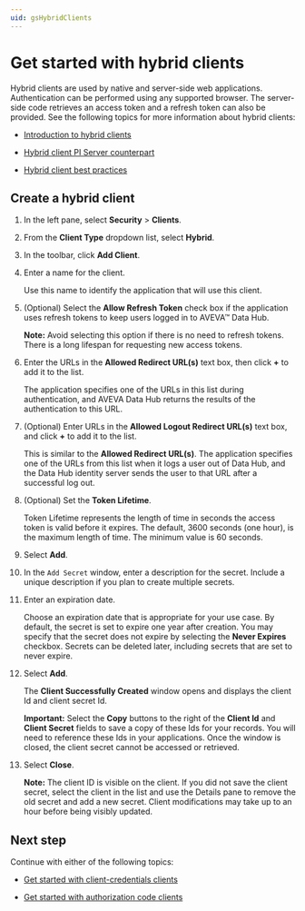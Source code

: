 ```yaml
---
uid: gsHybridClients
---
```


# Get started with hybrid clients

Hybrid clients are used by native and server-side web applications. Authentication can be performed using any supported browser. The server-side code retrieves an access token and a refresh token can also be provided. See the following topics for more information about hybrid clients:

- [Introduction to hybrid clients](xref:ccClients#hybrid-client)

- [Hybrid client PI Server counterpart](xref:ccClients#hybrid-client-pi-server)

- [Hybrid client best practices](xref:ccClients#hybrid-client-bp)

## Create a hybrid client

1. In the left pane, select **Security** > **Clients**.

1. From the **Client Type** dropdown list, select **Hybrid**.

1. In the toolbar, click **Add Client**.

1. Enter a name for the client.  

   Use this name to identify the application that will use this client.

1. (Optional) Select the **Allow Refresh Token** check box if the application uses refresh tokens to keep users logged in to AVEVA™ Data Hub.
   
   **Note:** Avoid selecting this option if there is no need to refresh tokens. There is a long lifespan for requesting new access tokens. 

1. Enter the URLs in the **Allowed Redirect URL(s)** text box, then click **+** to add it to the list.  
   
   The application specifies one of the URLs in this list during authentication, and AVEVA Data Hub returns the results of the authentication to this URL.

1. (Optional) Enter URLs in the **Allowed Logout Redirect URL(s)** text box, and click **+** to add it to the list.  
   
   This is similar to the **Allowed Redirect URL(s)**. The application specifies one of the URLs from this list when it logs a user out of Data Hub, and the Data Hub identity server sends the user to that URL after a successful log out.

1. (Optional) Set the **Token Lifetime**.  
   
   Token Lifetime represents the length of time in seconds the access token is valid before it expires. The default, 3600 seconds (one hour), is the maximum length of time. The minimum value is 60 seconds.

1. Select **Add**.  

1. In the `Add Secret` window, enter a description for the secret. Include a unique description if you plan to create multiple secrets.

1. Enter an expiration date.

    Choose an expiration date that is appropriate for your use case. By default, the secret is set to expire one year after creation. You may specify that the secret does not expire by selecting the **Never Expires** checkbox. Secrets can be deleted later, including secrets that are set to never expire.

1.	Select **Add**.
   
    The **Client Successfully Created** window opens and displays the client Id and client secret Id.

    **Important:** Select the **Copy** buttons to the right of the **Client Id** and **Client Secret** fields to save a copy of these Ids for your records. You will need to reference these Ids in your applications. Once the window is closed, the client secret cannot be accessed or retrieved.

1.	Select **Close**.

    **Note:** The client ID is visible on the client. If you did not save the client secret, select the client in the list and use the Details pane to remove the old secret and add a new secret. Client modifications may take up to an hour before being visibly updated.


## Next step

Continue with either of the following topics: 

- [Get started with client-credentials clients](xref:gsClientCredentialsClients) 

- [Get started with authorization code clients](xref:gsAuthorizationCodeClients)
